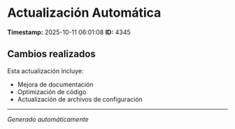 # Actualización Automática

**Timestamp:** 2025-10-11 06:01:08
**ID:** 4345

## Cambios realizados

Esta actualización incluye:
- Mejora de documentación
- Optimización de código
- Actualización de archivos de configuración

---
*Generado automáticamente*
